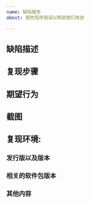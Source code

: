 ```yaml
---
name: 缺陷报告
about: 报告程序错误以帮助我们改进

---
```

<!--请将下方的缺陷汇报模板中的文字替换为您实际需要汇报的缺陷所对应的描述文字。-->
<!--请保持一个 Issue 只专注一个缺陷，如果您有多个不同的缺陷需要汇报，请发起多个 Issue 。-->

## 缺陷描述
<!--简明清晰的描述你所需要汇报的缺陷（BUG）-->

## 复现步骤
<!--
描述可以重现缺陷（BUG）的操作步骤，以便我们复现缺陷并进行修复
复现步骤为:
1. 打开 '...'
2. 点击 '....'
3. 滚动至 '....'
4. 缺陷 '...' 发生
-->

## 期望行为
<!--简明清晰的描述你所期望的正确行为-->

## 截图
<!--如果适用于你所汇报的缺陷，可以附带截图来帮助描述你所遇到的缺陷（BUG）-->

## 复现环境:
<!--部分缺陷可能需要在特定环境下才能复现，所以请尽可能详细的提供可能导致该缺陷的环境信息-->

### 发行版以及版本
<!--如. Linux Deepin 15.7-->

### 相关的软件包版本
<!--如. dde-file-manager v1.7 (4.5.6.2-2)-->
<!--如果你不确定是哪些包出了问题，你也可以考虑提供一个列表来描述那些你认为可能相关联的包以及它们的版本号-->

### 其他内容
<!--描述其他任何和你所要汇报的缺陷相关的内容，以便我们定位问题并进行处理。如果没有其它信息，你也可以移除这个段落，如果必要时我们会根据实际情况询问其它细节-->

